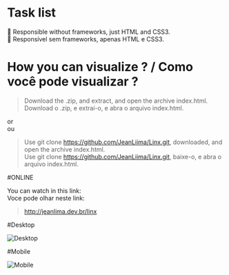 # Task list

🚀 Responsible without frameworks, just HTML and CSS3. </br>
🚀 Responsível sem frameworks, apenas HTML e CSS3.

# How you can visualize ? / Como você pode visualizar ?

> Download the .zip, and extract, and open the archive index.html.</br>
> Download o .zip, e extraí-o, e abra o arquivo index.html.

or</br>
ou

> Use git clone https://github.com/JeanLiima/Linx.git, downloaded, and open the archive index.html.</br>
> Use git clone https://github.com/JeanLiima/Linx.git, baixe-o, e abra o arquivo index.html.

#ONLINE

You can watch in this link:</br>
Voce pode olhar neste link:

> http://jeanlima.dev.br/linx

#Desktop

![Desktop](https://raw.githubusercontent.com/JeanLiima/Linx/master/screenshot/github/TaskList.gif)

#Mobile

![Mobile](https://raw.githubusercontent.com/JeanLiima/Linx/master/screenshot/github/TaskList_Mobile.gif)
